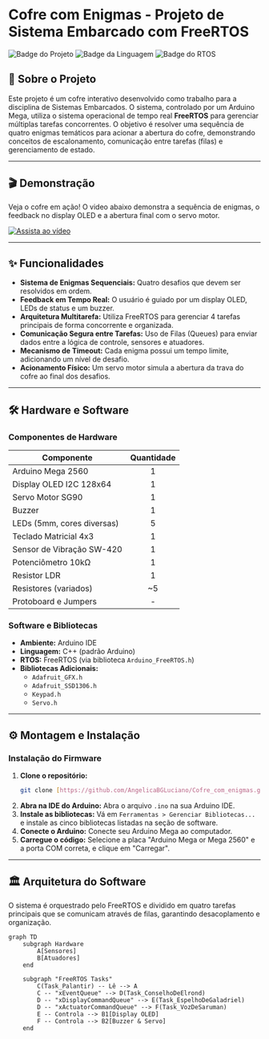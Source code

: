 # Cofre com Enigmas - Projeto de Sistema Embarcado com FreeRTOS

![Badge do Projeto](https://img.shields.io/badge/Projeto-Conclu%C3%ADdo-brightgreen)
![Badge da Linguagem](https://img.shields.io/badge/Linguagem-C%2B%2B%20(Arduino)-blue)
![Badge do RTOS](https://img.shields.io/badge/RTOS-FreeRTOS-orange)

## 📖 Sobre o Projeto

Este projeto é um cofre interativo desenvolvido como trabalho para a disciplina de Sistemas Embarcados. O sistema, controlado por um Arduino Mega, utiliza o sistema operacional de tempo real **FreeRTOS** para gerenciar múltiplas tarefas concorrentes. O objetivo é resolver uma sequência de quatro enigmas temáticos para acionar a abertura do cofre, demonstrando conceitos de escalonamento, comunicação entre tarefas (filas) e gerenciamento de estado.

---

## 🎬 Demonstração

Veja o cofre em ação! O video abaixo demonstra a sequência de enigmas, o feedback no display OLED e a abertura final com o servo motor.

[![Assista ao vídeo](https://img.youtube.com/vi/PA0O_WiGqmI/0.jpg)](https://youtu.be/PA0O_WiGqmI)



---

## ✨ Funcionalidades

- **Sistema de Enigmas Sequenciais:** Quatro desafios que devem ser resolvidos em ordem.
- **Feedback em Tempo Real:** O usuário é guiado por um display OLED, LEDs de status e um buzzer.
- **Arquitetura Multitarefa:** Utiliza FreeRTOS para gerenciar 4 tarefas principais de forma concorrente e organizada.
- **Comunicação Segura entre Tarefas:** Uso de Filas (Queues) para enviar dados entre a lógica de controle, sensores e atuadores.
- **Mecanismo de Timeout:** Cada enigma possui um tempo limite, adicionando um nível de desafio.
- **Acionamento Físico:** Um servo motor simula a abertura da trava do cofre ao final dos desafios.

---

## 🛠️ Hardware e Software

### Componentes de Hardware

| Componente                  | Quantidade |
| --------------------------- | :--------: |
| Arduino Mega 2560           |     1      |
| Display OLED I2C 128x64     |     1      |
| Servo Motor SG90            |     1      |
| Buzzer                      |     1      |
| LEDs (5mm, cores diversas)  |     5      |
| Teclado Matricial 4x3       |     1      |
| Sensor de Vibração SW-420   |     1      |
| Potenciômetro 10kΩ          |     1      |
| Resistor LDR                |     1      |
| Resistores (variados)       |    ~5      |
| Protoboard e Jumpers        |     -      |

### Software e Bibliotecas

- **Ambiente:** Arduino IDE
- **Linguagem:** C++ (padrão Arduino)
- **RTOS:** FreeRTOS (via biblioteca `Arduino_FreeRTOS.h`)
- **Bibliotecas Adicionais:**
  - `Adafruit_GFX.h`
  - `Adafruit_SSD1306.h`
  - `Keypad.h`
  - `Servo.h`

---

## ⚙️ Montagem e Instalação

### Instalação do Firmware

1.  **Clone o repositório:**
    ```bash
    git clone [https://github.com/AngelicaBGLuciano/Cofre_com_enigmas.git](https://github.com/AngelicaBGLuciano/Cofre_com_enigmas.git))
    ```
2.  **Abra na IDE do Arduino:** Abra o arquivo `.ino` na sua Arduino IDE.
3.  **Instale as bibliotecas:** Vá em `Ferramentas > Gerenciar Bibliotecas...` e instale as cinco bibliotecas listadas na seção de software.
4.  **Conecte o Arduino:** Conecte seu Arduino Mega ao computador.
5.  **Carregue o código:** Selecione a placa "Arduino Mega or Mega 2560" e a porta COM correta, e clique em "Carregar".

---

## 🏛️ Arquitetura do Software

O sistema é orquestrado pelo FreeRTOS e dividido em quatro tarefas principais que se comunicam através de filas, garantindo desacoplamento e organização.

```mermaid
graph TD
    subgraph Hardware
        A[Sensores]
        B[Atuadores]
    end

    subgraph "FreeRTOS Tasks"
        C(Task_Palantir) -- Lê --> A
        C -- "xEventQueue" --> D(Task_ConselhoDeElrond)
        D -- "xDisplayCommandQueue" --> E(Task_EspelhoDeGaladriel)
        D -- "xActuatorCommandQueue" --> F(Task_VozDeSaruman)
        E -- Controla --> B1[Display OLED]
        F -- Controla --> B2[Buzzer & Servo]
    end
